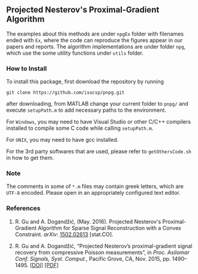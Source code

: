 ## Projected Nesterov's Proximal-Gradient Algorithm

The examples about this methods are under `npgEx` folder with filenames
ended with `Ex`, where the code can reproduce the figures appear in our
papers and reports.  The algorithm implementations are under folder `npg`,
which use the some utility functions under `utils` folder.

### How to Install

To install this package, first download the repository by running

    git clone https://github.com/isucsp/pnpg.git

after downloading, from MATLAB change your current folder to `pnpg/`
and execute `setupPath.m` to add necessary paths to the environment.

For `Windows`, you may need to have Visual Studio or other C/C++ compilers 
installed to compile some C code while calling `setupPath.m`.

For `UNIX`, you may need to have gcc installed. 

For the 3rd party softwares that are used, please refer to 
`getOthersCode.sh` in how to get them. 

### Note

The comments in some of `*.m` files may contain greek letters, which
are `UTF-8` encoded.  Please open in an appropriately configured text
editor.

### References

1. R. Gu and A. Dogandžić, (May. 2016). Projected Nesterov's
   Proximal-Gradient Algorithm for Sparse Signal Reconstruction with a
   Convex Constraint. *arXiv*: [1502.02613](http://arxiv.org/abs/1502.02613) \[stat.CO\].
   
1. R. Gu and A. Dogandžić, “Projected Nesterov’s proximal-gradient signal
   recovery from compressive Poisson measurements”, in *Proc. Asilomar Conf.
   Signals, Syst. Comput.*, Pacific Grove, CA, Nov. 2015, pp. 1490–1495.
   [\[DOI\]](http://dx.doi.org/10.1109/ACSSC.2015.7421393)
   [\[PDF\]](http://isucsp.github.io/pnpg/pdf/asilomar2015.pdf)

<!---
R. Gu and A. Dogandžić, “Nesterov’s Proximal-Gradient Algorithms for Reconstructing Nonnegative Signals with Sparse Transform Coefficients,” 2014.
--->


